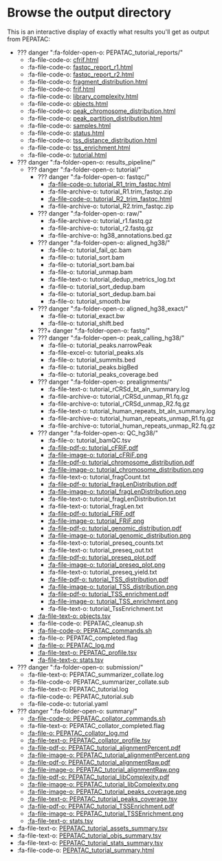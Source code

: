 # Browse the output directory

This is an interactive display of exactly what results you'll get as output from PEPATAC:

* ??? danger ":fa-folder-open-o: PEPATAC_tutorial_reports/"
    * :fa-file-code-o: [cfrif.html](files/examples/tutorial/PEPATAC_tutorial_reports/cfrif.html)
    * :fa-file-code-o: [fastqc_report_r1.html](files/examples/tutorial/PEPATAC_tutorial_reports/fastqc_report_r1.html)
    * :fa-file-code-o: [fastqc_report_r2.html](files/examples/tutorial/PEPATAC_tutorial_reports/fastqc_report_r2.html)
    * :fa-file-code-o: [fragment_distribution.html](files/examples/tutorial/PEPATAC_tutorial_reports/fragment_distribution.html)
    * :fa-file-code-o: [frif.html](files/examples/tutorial/PEPATAC_tutorial_reports/frif.html)
    * :fa-file-code-o: [library_complexity.html](files/examples/tutorial/PEPATAC_tutorial_reports/library_complexity.html)
    * :fa-file-code-o: [objects.html](files/examples/tutorial/PEPATAC_tutorial_reports/objects.html)
    * :fa-file-code-o: [peak_chromosome_distribution.html](files/examples/tutorial/PEPATAC_tutorial_reports/peak_chromosome_distribution.html)
    * :fa-file-code-o: [peak_partition_distribution.html](files/examples/tutorial/PEPATAC_tutorial_reports/peak_partition_distribution.html) 
    * :fa-file-code-o: [samples.html](files/examples/tutorial/PEPATAC_tutorial_reports/samples.html)
    * :fa-file-code-o: [status.html](files/examples/tutorial/PEPATAC_tutorial_reports/status.html)
    * :fa-file-code-o: [tss_distance_distribution.html](files/examples/tutorial/PEPATAC_tutorial_reports/tss_distance_distribution.html)
    * :fa-file-code-o: [tss_enrichment.html](files/examples/tutorial/PEPATAC_tutorial_reports/tss_enrichment.html)
    * :fa-file-code-o: [tutorial.html](files/examples/tutorial/PEPATAC_tutorial_reports/tutorial.html)
* ??? danger ":fa-folder-open-o: results_pipeline/"
    * ??? danger ":fa-folder-open-o: tutorial/"
        * ??? danger ":fa-folder-open-o: fastqc/"
            * [:fa-file-code-o: tutorial_R1_trim_fastqc.html](files/examples/tutorial/results_pipeline/tutorial/fastqc/tutorial_R1_trim_fastqc.html)
            * :fa-file-archive-o: tutorial_R1.trim_fastqc.zip
            * [:fa-file-code-o: tutorial_R2_trim_fastqc.html](files/examples/tutorial/results_pipeline/tutorial/fastqc/tutorial_R2_trim_fastqc.html)
            * :fa-file-archive-o: tutorial_R2.trim_fastqc.zip
        * ??? danger ":fa-folder-open-o: raw/"
            * :fa-file-archive-o: tutorial_r1.fastq.gz
            * :fa-file-archive-o: tutorial_r2.fastq.gz
            * :fa-file-archive-o: hg38_annotations.bed.gz 
        * ??? danger ":fa-folder-open-o: aligned_hg38/"
            * :fa-file-o: tutorial_fail_qc.bam
            * :fa-file-o: tutorial_sort.bam
            * :fa-file-o: tutorial_sort.bam.bai
            * :fa-file-o: tutorial_unmap.bam
            * :fa-file-text-o: tutorial_dedup_metrics_log.txt
            * :fa-file-o: tutorial_sort_dedup.bam
            * :fa-file-o: tutorial_sort_dedup.bam.bai
            * :fa-file-o: tutorial_smooth.bw
        * ??? danger ":fa-folder-open-o: aligned_hg38_exact/"
            * :fa-file-o: tutorial_exact.bw
            * :fa-file-o: tutorial_shift.bed
        * ???+ danger ":fa-folder-open-o: fastq/"
        * ??? danger ":fa-folder-open-o: peak_calling_hg38/"
            * :fa-file-o: tutorial_peaks.narrowPeak
            * :fa-file-excel-o: tutorial_peaks.xls
            * :fa-file-o: tutorial_summits.bed
            * :fa-file-o: tutorial_peaks.bigBed
            * :fa-file-o: tutorial_peaks_coverage.bed
        * ??? danger ":fa-folder-open-o: prealignments/"
            * :fa-file-text-o: tutorial_rCRSd_bt_aln_summary.log
            * :fa-file-archive-o: tutorial_rCRSd_unmap_R1.fq.gz
            * :fa-file-archive-o: tutorial_rCRSd_unmap_R2.fq.gz
            * :fa-file-text-o: tutorial_human_repeats_bt_aln_summary.log
            * :fa-file-archive-o: tutorial_human_repeats_unmap_R1.fq.gz
            * :fa-file-archive-o: tutorial_human_repeats_unmap_R2.fq.gz
        * ??? danger ":fa-folder-open-o: QC_hg38/"
            * :fa-file-o: tutorial_bamQC.tsv
            * [:fa-file-pdf-o: tutorial_cFRiF.pdf](files/examples/tutorial/results_pipeline/tutorial/QC_hg38/tutorial_cFRiF.pdf)
            * [:fa-file-image-o: tutorial_cFRiF.png](files/examples/tutorial/results_pipeline/tutorial/QC_hg38/tutorial_cFRiF.png)
            * [:fa-file-pdf-o: tutorial_chromosome_distribution.pdf](files/examples/tutorial/results_pipeline/tutorial/QC_hg38/tutorial_chromosome_distribution.pdf)
            * [:fa-file-image-o: tutorial_chromosome_distribution.png](files/examples/tutorial/results_pipeline/tutorial/QC_hg38/tutorial_chromosome_distribution.png)
            * :fa-file-text-o: tutorial_fragCount.txt
            * [:fa-file-pdf-o: tutorial_fragLenDistribution.pdf](files/examples/tutorial/results_pipeline/tutorial/QC_hg38/tutorial_fragLenDistribution.pdf)
            * [:fa-file-image-o: tutorial_fragLenDistribution.png](files/examples/tutorial/results_pipeline/tutorial/QC_hg38/tutorial_fragLenDistribution.png)
            * :fa-file-text-o: tutorial_fragLenDistribution.txt
            * :fa-file-text-o: tutorial_fragLen.txt
            * [:fa-file-pdf-o: tutorial_FRiF.pdf](files/examples/tutorial/results_pipeline/tutorial/QC_hg38/tutorial_FRiF.pdf)
            * [:fa-file-image-o: tutorial_FRiF.png](files/examples/tutorial/results_pipeline/tutorial/QC_hg38/tutorial_FRiF.png)
            * [:fa-file-pdf-o: tutorial_genomic_distribution.pdf](files/examples/tutorial/results_pipeline/tutorial/QC_hg38/tutorial_genomic_distribution.pdf)
            * [:fa-file-image-o: tutorial_genomic_distribution.png](files/examples/tutorial/results_pipeline/tutorial/QC_hg38/tutorial_genomic_distribution.png)
            * :fa-file-text-o: tutorial_preseq_counts.txt
            * :fa-file-text-o: tutorial_preseq_out.txt
            * [:fa-file-pdf-o: tutorial_preseq_plot.pdf](files/examples/tutorial/results_pipeline/tutorial/QC_hg38/tutorial_preseq_plot.pdf)
            * [:fa-file-image-o: tutorial_preseq_plot.png](files/examples/tutorial/results_pipeline/tutorial/QC_hg38/tutorial_preseq_plot.png)
            * :fa-file-text-o: tutorial_preseq_yield.txt
            * [:fa-file-pdf-o: tutorial_TSS_distribution.pdf](files/examples/tutorial/results_pipeline/tutorial/QC_hg38/tutorial_TSS_distribution.pdf)
            * [:fa-file-image-o: tutorial_TSS_distribution.png](files/examples/tutorial/results_pipeline/tutorial/QC_hg38/tutorial_TSS_distribution.png)
            * [:fa-file-pdf-o: tutorial_TSS_enrichment.pdf](files/examples/tutorial/results_pipeline/tutorial/QC_hg38/tutorial_TSS_enrichment.pdf)
            * [:fa-file-image-o: tutorial_TSS_enrichment.png](files/examples/tutorial/results_pipeline/tutorial/QC_hg38/tutorial_TSS_enrichment.png)
            * :fa-file-text-o: tutorial_TssEnrichment.txt
        * [:fa-file-text-o: objects.tsv](files/examples/tutorial/results_pipeline/tutorial/objects.tsv) 
        * :fa-file-code-o: PEPATAC_cleanup.sh
        * [:fa-file-code-o: PEPATAC_commands.sh](files/examples/tutorial/results_pipeline/tutorial/PEPATAC_commands.sh)
        * :fa-file-o: PEPATAC_completed.flag
        * [:fa-file-o: PEPATAC_log.md](files/examples/tutorial/results_pipeline/tutorial/PEPATAC_log.md)
        * [:fa-file-text-o: PEPATAC_profile.tsv](files/examples/tutorial/results_pipeline/tutorial/PEPATAC_profile.tsv)
        * [:fa-file-text-o: stats.tsv](files/examples/tutorial/results_pipeline/tutorial/stats.tsv)
* ??? danger ":fa-folder-open-o: submission/"
    * :fa-file-text-o: PEPATAC_summarizer_collate.log
    * :fa-file-code-o: PEPATAC_summarizer_collate.sub
    * :fa-file-text-o: PEPATAC_tutorial.log
    * :fa-file-code-o: PEPATAC_tutorial.sub
    * :fa-file-code-o: tutorial.yaml    
* ??? danger ":fa-folder-open-o: summary/"
    * [:fa-file-code-o: PEPATAC_collator_commands.sh](files/examples/tutorial/summary/PEPATAC_collator_commands.sh)
    * :fa-file-text-o: PEPATAC_collator_completed.flag
    * [:fa-file-o: PEPATAC_collator_log.md](files/examples/tutorial/summary/PEPATAC_collator_log.md)
    * [:fa-file-text-o: PEPATAC_collator_profile.tsv](files/examples/tutorial/summary/PEPATAC_collator_profile.tsv)
    * [:fa-file-pdf-o: PEPATAC_tutorial_alignmentPercent.pdf](files/examples/tutorial/summary/PEPATAC_tutorial_alignmentPercent.pdf)
    * [:fa-file-image-o: PEPATAC_tutorial_alignmentPercent.png](files/examples/tutorial/summary/PEPATAC_tutorial_alignmentPercent.png)
    * [:fa-file-pdf-o: PEPATAC_tutorial_alignmentRaw.pdf](files/examples/tutorial/summary/PEPATAC_tutorial_alignmentRaw.pdf)
    * [:fa-file-image-o: PEPATAC_tutorial_alignmentRaw.png](files/examples/tutorial/summary/PEPATAC_tutorial_alignmentRaw.png)
    * [:fa-file-pdf-o: PEPATAC_tutorial_libComplexity.pdf](files/examples/tutorial/summary/PEPATAC_tutorial_libComplexity.pdf)
    * [:fa-file-image-o: PEPATAC_tutorial_libComplexity.png](files/examples/tutorial/summary/PEPATAC_tutorial_libComplexity.png)
    * [:fa-file-image-o: PEPATAC_tutorial_peaks_coverage.png](files/examples/tutorial/summary/PEPATAC_tutorial_peaks_coverage.png)
    * [:fa-file-text-o: PEPATAC_tutorial_peaks_coverage.tsv](files/examples/tutorial/summary/PEPATAC_tutorial_peaks_coverage.tsv)
    * [:fa-file-pdf-o: PEPATAC_tutorial_TSSEnrichment.pdf](files/examples/tutorial/summary/PEPATAC_tutorial_TSSEnrichment.pdf)
    * [:fa-file-image-o: PEPATAC_tutorial_TSSEnrichment.png](files/examples/tutorial/summary/PEPATAC_tutorial_TSSEnrichment.png)
    * [:fa-file-text-o: stats.tsv](files/examples/tutorial/summary/stats.tsv)
* :fa-file-text-o: [PEPATAC_tutorial_assets_summary.tsv](files/examples/tutorial/PEPATAC_tutorial_assets_summary.tsv)
* :fa-file-text-o: [PEPATAC_tutorial_objs_summary.tsv](files/examples/tutorial/PEPATAC_tutorial_objs_summary.tsv)
* :fa-file-text-o: [PEPATAC_tutorial_stats_summary.tsv](files/examples/tutorial/PEPATAC_tutorial_stats_summary.tsv)
* :fa-file-code-o: [PEPATAC_tutorial_summary.html](files/examples/tutorial/PEPATAC_tutorial_summary.html)
